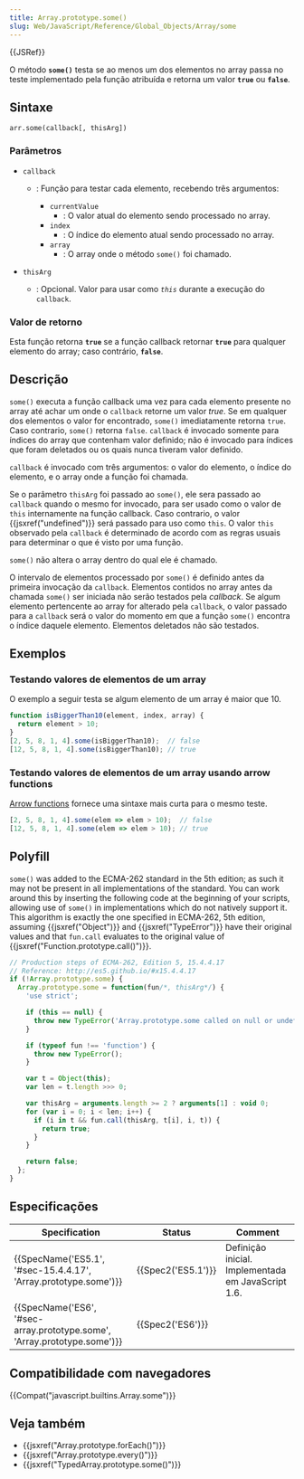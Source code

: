 ```yaml
---
title: Array.prototype.some()
slug: Web/JavaScript/Reference/Global_Objects/Array/some
---
```

{{JSRef}}

O método **`some()`** testa se ao menos um dos elementos no array passa no teste implementado pela função atribuída e retorna um valor **`true`** ou **`false`**.

## Sintaxe

```
arr.some(callback[, thisArg])
```

### Parâmetros

- `callback`

  - : Função para testar cada elemento, recebendo três argumentos:

    - `currentValue`
      - : O valor atual do elemento sendo processado no array.
    - `index`
      - : O índice do elemento atual sendo processado no array.
    - `array`
      - : O array onde o método `some()` foi chamado.

- `thisArg`
  - : Opcional. Valor para usar como _`this`_ durante a execução do `callback`.

### Valor de retorno

Esta função retorna **`true`** se a função callback retornar **`true`** para qualquer elemento do array; caso contrário, **`false`**.

## Descrição

`some()` executa a função callback uma vez para cada elemento presente no array até achar um onde o `callback` retorne um valor _true_. Se em qualquer dos elementos o valor for encontrado, `some()` imediatamente retorna `true`. Caso contrario, `some()` retorna `false`. `callback` é invocado somente para índices do array que contenham valor definido; não é invocado para índices que foram deletados ou os quais nunca tiveram valor definido.

`callback` é invocado com três argumentos: o valor do elemento, o índice do elemento, e o array onde a função foi chamada.

Se o parâmetro `thisArg` foi passado ao `some()`, ele sera passado ao `callback` quando o mesmo for invocado, para ser usado como o valor de `this` internamente na função callback. Caso contrario, o valor {{jsxref("undefined")}} será passado para uso como `this`. O valor `this` observado pela `callback` é determinado de acordo com as regras usuais para determinar o que é visto por uma função.

`some()` não altera o array dentro do qual ele é chamado.

O intervalo de elementos processado por `some()` é definido antes da primeira invocação da `callback`. Elementos contidos no array antes da chamada `some()` ser iniciada não serão testados pela _callback_. Se algum elemento pertencente ao array for alterado pela `callback`, o valor passado para a `callback` será o valor do momento em que a função `some()` encontra o índice daquele elemento. Elementos deletados não são testados.

## Exemplos

### Testando valores de elementos de um array

O exemplo a seguir testa se algum elemento de um array é maior que 10.

```js
function isBiggerThan10(element, index, array) {
  return element > 10;
}
[2, 5, 8, 1, 4].some(isBiggerThan10);  // false
[12, 5, 8, 1, 4].some(isBiggerThan10); // true
```

### Testando valores de elementos de um array usando arrow functions

[Arrow functions](/pt-BR/docs/Web/JavaScript/Reference/Functions/Arrow_functions) fornece uma sintaxe mais curta para o mesmo teste.

```js
[2, 5, 8, 1, 4].some(elem => elem > 10);  // false
[12, 5, 8, 1, 4].some(elem => elem > 10); // true
```

## Polyfill

`some()` was added to the ECMA-262 standard in the 5th edition; as such it may not be present in all implementations of the standard. You can work around this by inserting the following code at the beginning of your scripts, allowing use of `some()` in implementations which do not natively support it. This algorithm is exactly the one specified in ECMA-262, 5th edition, assuming {{jsxref("Object")}} and {{jsxref("TypeError")}} have their original values and that `fun.call` evaluates to the original value of {{jsxref("Function.prototype.call()")}}.

```js
// Production steps of ECMA-262, Edition 5, 15.4.4.17
// Reference: http://es5.github.io/#x15.4.4.17
if (!Array.prototype.some) {
  Array.prototype.some = function(fun/*, thisArg*/) {
    'use strict';

    if (this == null) {
      throw new TypeError('Array.prototype.some called on null or undefined');
    }

    if (typeof fun !== 'function') {
      throw new TypeError();
    }

    var t = Object(this);
    var len = t.length >>> 0;

    var thisArg = arguments.length >= 2 ? arguments[1] : void 0;
    for (var i = 0; i < len; i++) {
      if (i in t && fun.call(thisArg, t[i], i, t)) {
        return true;
      }
    }

    return false;
  };
}
```

## Especificações

| Specification                                                                                    | Status                   | Comment                                            |
| ------------------------------------------------------------------------------------------------ | ------------------------ | -------------------------------------------------- |
| {{SpecName('ES5.1', '#sec-15.4.4.17', 'Array.prototype.some')}}             | {{Spec2('ES5.1')}} | Definição inicial. Implementada em JavaScript 1.6. |
| {{SpecName('ES6', '#sec-array.prototype.some', 'Array.prototype.some')}} | {{Spec2('ES6')}}     |                                                    |

## Compatibilidade com navegadores

{{Compat("javascript.builtins.Array.some")}}

## Veja também

- {{jsxref("Array.prototype.forEach()")}}
- {{jsxref("Array.prototype.every()")}}
- {{jsxref("TypedArray.prototype.some()")}}
